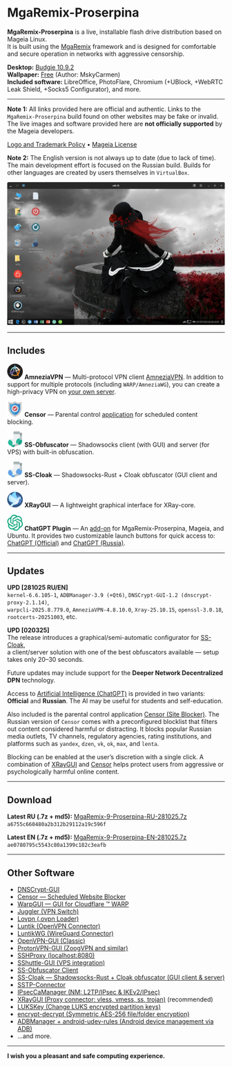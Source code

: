 # MgaRemix-Proserpina

**MgaRemix-Proserpina** is a live, installable flash drive distribution based on Mageia Linux.  
It is built using the [MgaRemix](https://github.com/AKotov-dev/MgaRemix-Tools) framework and is designed for comfortable and secure operation in networks with aggressive censorship.

**Desktop:** [Budgie 10.9.2](https://github.com/AKotov-dev/budgie-desktop-rpm)  
**Wallpaper:** [Free](https://getwallpapers.com/collection/goth-girl-wallpaper) (Author: MskyCarmen)  
**Included software:** LibreOffice, PhotoFlare, Chromium (+UBlock, +WebRTC Leak Shield, +Socks5 Configurator), and more.  

---

**Note 1:** All links provided here are official and authentic. Links to the `MgaRemix-Proserpina` build found on other websites may be fake or invalid. The live images and software provided here are **not officially supported** by the Mageia developers.  

[Logo and Trademark Policy](https://wiki.mageia.org/en/Logo_and_trademark_policy) • [Mageia License](https://www.mageia.org/en/about/license/)

**Note 2:** The English version is not always up to date (due to lack of time). The main development effort is focused on the Russian build. Builds for other languages are created by users themselves in `VirtualBox`.

![](https://github.com/AKotov-dev/MgaRemix-Proserpina/blob/main/png/Proserpina-4.png)

---

## Includes

![](https://github.com/AKotov-dev/MgaRemix-Proserpina/blob/main/png/amneziavpn-36.png) **AmneziaVPN** — Multi-protocol VPN client [AmneziaVPN](https://github.com/AKotov-dev/AmneziaOnMageia). In addition to support for multiple protocols (including `WARP/AmneziaWG`), you can create a high-privacy VPN on [your own server](https://amnezia.org/en/starter-guide).

![](https://github.com/AKotov-dev/MgaRemix-Proserpina/blob/main/png/censor-36.png) **Censor** — Parental control [application](https://github.com/AKotov-dev/censor) for scheduled content blocking.

![](https://github.com/AKotov-dev/MgaRemix-Proserpina/blob/main/png/ss-obfuscator-client-36.png) **SS-Obfuscator** — Shadowsocks client (with GUI) and server (for VPS) with built-in obfuscation.

![](https://github.com/AKotov-dev/MgaRemix-Proserpina/blob/main/png/ss-cloak-client-36.png) **SS-Cloak** — Shadowsocks-Rust + Cloak obfuscator (GUI client and server).

![](https://github.com/AKotov-dev/MgaRemix-Proserpina/blob/main/png/xraygui-36.png) **XRayGUI** — A lightweight graphical interface for XRay-core.

![](https://github.com/AKotov-dev/MgaRemix-Proserpina/blob/main/png/chatgpt-plugin-36.png) **ChatGPT Plugin** — An [add-on](https://github.com/AKotov-dev/chatgpt-plugin) for MgaRemix-Proserpina, Mageia, and Ubuntu. It provides two customizable launch buttons for quick access to: [ChatGPT (Official)](https://chatgpt.com/) and [ChatGPT (Russia)](https://gpt-open.ru/).

---

## Updates

**UPD [281025 RU/EN]**  
`kernel-6.6.105-1`, `ADBManager-3.9 (+Qt6)`, `DNSCrypt-GUI-1.2 (dnscrypt-proxy-2.1.14)`,  
`warpcli-2025.8.779.0`, `AmneziaVPN-4.8.10.0`, `Xray-25.10.15`, `openssl-3.0.18`, `rootcerts-20251003`, etc.

**UPD [020325]**  
The release introduces a graphical/semi-automatic configurator for [SS-Cloak](https://github.com/AKotov-dev/SS-Cloak),  
a client/server solution with one of the best obfuscators available — setup takes only 20–30 seconds.  

Future updates may include support for the **Deeper Network Decentralized DPN** technology.  

Access to [Artificial Intelligence (ChatGPT)](https://github.com/AKotov-dev/chatgpt-plugin) is provided in two variants: **Official** and **Russian**. The AI may be useful for students and self-education.

Also included is the parental control application [Censor (Site Blocker)](https://github.com/AKotov-dev/censor). The Russian version of `Censor` comes with a preconfigured blocklist that filters out content considered harmful or distracting. It blocks popular Russian media outlets, TV channels, regulatory agencies, rating institutions, and platforms such as `yandex`, `dzen`, `vk`, `ok`, `max`, and `lenta`.

Blocking can be enabled at the user’s discretion with a single click. A combination of [XRayGUI](https://github.com/AKotov-dev/XRayGUI) and [Censor](https://github.com/AKotov-dev/censor) helps protect users from aggressive or psychologically harmful online content.

---

## Download

**Latest RU (.7z + md5):** [MgaRemix-9-Proserpina-RU-281025.7z](https://drive.google.com/drive/folders/174Cya1NIWOag4BRP0PYgXrT8Jtn1djym?usp=drive_link)  
`a6755c660480a2b312b29112a19c596f`  

**Latest EN (.7z + md5):** [MgaRemix-9-Proserpina-EN-281025.7z](https://drive.google.com/drive/folders/174Cya1NIWOag4BRP0PYgXrT8Jtn1djym?usp=drive_link)  
`ae0780795c5543c80a1399c182c3eafb`

---

## Other Software

+ [DNSCrypt-GUI](https://github.com/AKotov-dev/dnscrypt-gui)  
+ [Censor — Scheduled Website Blocker](https://github.com/AKotov-dev/censor)  
+ [WarpGUI — GUI for Cloudflare ™ WARP](https://github.com/AKotov-dev/warpgui)  
+ [Juggler (VPN Switch)](https://github.com/AKotov-dev/juggler)  
+ [Lovpn (.ovpn Loader)](https://github.com/AKotov-dev/lovpn)  
+ [Luntik (OpenVPN Connector)](https://github.com/AKotov-dev/luntikwg)  
+ [LuntikWG (WireGuard Connector)](https://github.com/AKotov-dev/luntikwg)  
+ [OpenVPN-GUI (Classic)](https://github.com/AKotov-dev/OpenVPN-GUI)  
+ [ProtonVPN-GUI (ZoogVPN and similar)](https://github.com/AKotov-dev/protonvpn-gui)  
+ [SSHProxy (localhost:8080)](https://github.com/AKotov-dev/SSHProxy)  
+ [SShuttle-GUI (VPS integration)](https://github.com/AKotov-dev/SShuttle-GUI)  
+ [SS-Obfuscator Client](https://github.com/AKotov-dev/SS-Obfuscator)  
+ [SS-Cloak — Shadowsocks-Rust + Cloak obfuscator (GUI client & server)](https://github.com/AKotov-dev/SS-Cloak)  
+ [SSTP-Connector](https://github.com/AKotov-dev/SSTP-Connector)  
+ [IPsecCaManager (NM: L2TP/IPsec & IKEv2/IPsec)](https://github.com/AKotov-dev/IPsecCaManager)  
+ [XRayGUI (Proxy connector: vless, vmess, ss, trojan)](https://github.com/AKotov-dev/XRayGUI) (recommended)  
+ [LUKSKey (Change LUKS encrypted partition keys)](https://github.com/AKotov-dev/LUKSKey)  
+ [encrypt-decrypt (Symmetric AES-256 file/folder encryption)](https://github.com/AKotov-dev/encrypt-decrypt)  
+ [ADBManager + android-udev-rules (Android device management via ADB)](https://github.com/AKotov-dev/adbmanager)  
+ …and more.

---

**I wish you a pleasant and safe computing experience.**
